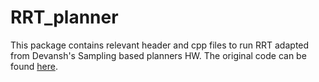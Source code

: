 # RRT_planner

This package contains relevant header and cpp files to run RRT adapted from Devansh's Sampling based planners HW. The original code can be found [here](https://github.com/devanshdhrafani/sampling-based-planners).

